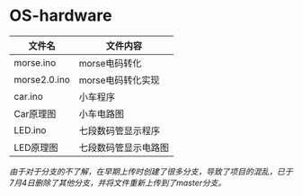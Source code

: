 # OS-hardware
|文件名|文件内容|
|----------|----------|
|morse.ino|morse电码转化|
|morse2.0.ino|morse电码转化实现|
|car.ino|小车程序|
|Car原理图|小车电路图|
|LED.ino|七段数码管显示程序|
|LED原理图|七段数码管显示电路图|

*由于对于分支的不了解，在早期上传时创建了很多分支，导致了项目的混乱，已于7月4日删除了其他分支，并将文件重新上传到了master分支。*
